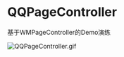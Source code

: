 # QQPageController
基于WMPageController的Demo演练

![QQPageController.gif](https://upload-images.jianshu.io/upload_images/2069062-c2946d2718eed613.gif?imageMogr2/auto-orient/strip)